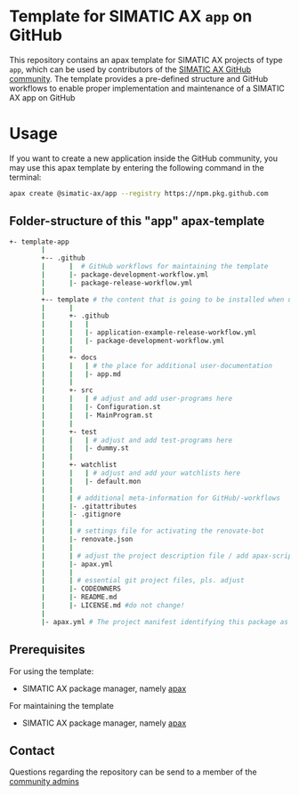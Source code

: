 # Template for SIMATIC AX `app` on GitHub

This repository contains an apax template for SIMATIC AX projects of type `app`, which can be used by contributors of the [SIMATIC AX GitHub community](https://github.com/simatic-ax). The template provides a pre-defined structure and GitHub workflows to enable proper implementation and maintenance of a SIMATIC AX app on GitHub

# Usage

If you want to create a new application inside the GitHub community, you may use this apax template by entering the following command in the terminal:

```bash
apax create @simatic-ax/app --registry https://npm.pkg.github.com
```

## Folder-structure of this "app" apax-template

```bash
+- template-app
        |     
        +-- .github
        |      |  # GitHub workflows for maintaining the template
        |      |- package-development-workflow.yml
        |      |- package-release-workflow.yml
        |
        +-- template # the content that is going to be installed when using @simatic-ax/app during an apax create
        |      |
        |      +- .github
        |      |   | 
        |      |   |- application-example-release-workflow.yml
        |      |   |- package-development-workflow.yml
        |      |
        |      +- docs
        |      |   | # the place for additional user-documentation
        |      |   |- app.md
        |      |
        |      +- src
        |      |   | # adjust and add user-programs here
        |      |   |- Configuration.st
        |      |   |- MainProgram.st
        |      |
        |      +- test
        |      |   | # adjust and add test-programs here
        |      |   |- dummy.st
        |      |
        |      +- watchlist
        |      |   | # adjust and add your watchlists here
        |      |   |- default.mon
        |      |
        |      | # additional meta-information for GitHub/-workflows
        |      |- .gitattributes
        |      |- .gitignore
        |      |
        |      | # settings file for activating the renovate-bot
        |      |- renovate.json
        |      |
        |      | # adjust the project description file / add apax-scripts
        |      |- apax.yml
        |      |
        |      | # essential git project files, pls. adjust
        |      |- CODEOWNERS
        |      |- README.md
        |      |- LICENSE.md #do not change!
        |
        |- apax.yml # The project manifest identifying this package as a template
```

## Prerequisites

For using the template:
- SIMATIC AX package manager, namely [apax](https://console.simatic-ax.siemens.io/downloads)

For maintaining the template
- SIMATIC AX package manager, namely [apax](https://console.simatic-ax.siemens.io/downloads)

## Contact

Questions regarding the repository can be send to a member of the [community admins](https://github.com/orgs/simatic-ax/teams/toa-teamofaxion)
